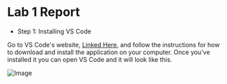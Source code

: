 # Lab 1 Report

* Step 1: Installing VS Code

Go to VS Code's website, [Linked Here](https://code.visualstudio.com/), and follow the instructions for how to download and install the application on your computer.
Once you've installed it you can open VS Code and it will look like this.

![Image](https://images.app.goo.gl/8DD7MY3K1CGM1any6)
